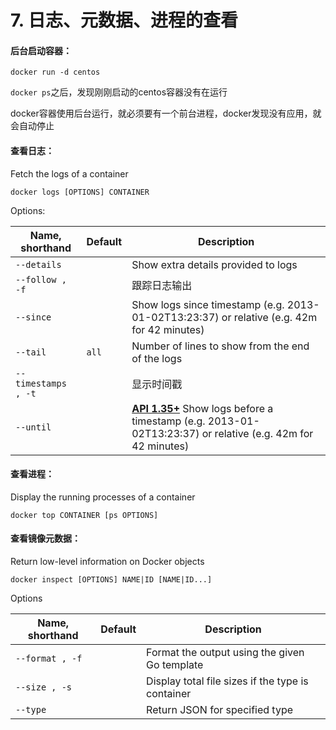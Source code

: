 # 7. 日志、元数据、进程的查看

#### 后台启动容器：

```shell
docker run -d centos
```

`docker ps`之后，发现刚刚启动的centos容器没有在运行

docker容器使用后台运行，就必须要有一个前台进程，docker发现没有应用，就会自动停止



#### 查看日志：

Fetch the logs of a container

```shell
docker logs [OPTIONS] CONTAINER
```

Options:

| Name, shorthand     | Default | Description                                                  |
| ------------------- | ------- | ------------------------------------------------------------ |
| `--details`         |         | Show extra details provided to logs                          |
| `--follow , -f`     |         | 跟踪日志输出                                                 |
| `--since`           |         | Show logs since timestamp (e.g. 2013-01-02T13:23:37) or relative (e.g. 42m for 42 minutes) |
| `--tail`            | `all`   | Number of lines to show from the end of the logs             |
| `--timestamps , -t` |         | 显示时间戳                                                   |
| `--until`           |         | [**API 1.35+**](https://docs.docker.com/engine/api/v1.35/) Show logs before a timestamp (e.g. 2013-01-02T13:23:37) or relative (e.g. 42m for 42 minutes) |



#### 查看进程：

Display the running processes of a container

```shell
docker top CONTAINER [ps OPTIONS]
```



#### 查看镜像元数据：

Return low-level information on Docker objects

```shell
docker inspect [OPTIONS] NAME|ID [NAME|ID...]
```

Options

| Name, shorthand | Default | Description                                       |
| --------------- | ------- | ------------------------------------------------- |
| `--format , -f` |         | Format the output using the given Go template     |
| `--size , -s`   |         | Display total file sizes if the type is container |
| `--type`        |         | Return JSON for specified type                    |

